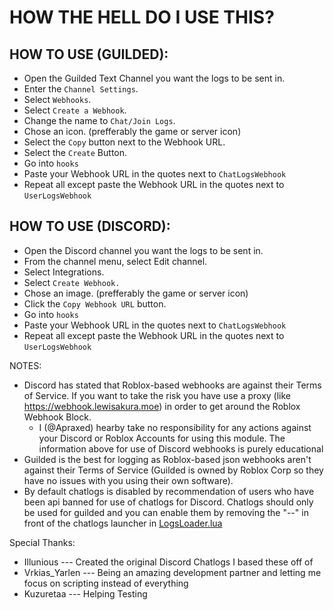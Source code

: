 # HOW THE HELL DO I USE THIS?

## HOW TO USE (GUILDED): 
- Open the Guilded Text Channel you want the logs to be sent in.
- Enter the `Channel Settings`.
- Select `Webhooks`.
- Select `Create a Webhook`.
- Change the name to `Chat/Join Logs`.
- Chose an icon. (prefferably the game or server icon) 
- Select the `Copy` button next to the Webhook URL.
- Select the `Create` Button.
- Go into `hooks`
- Paste your Webhook URL in the quotes next to `ChatLogsWebhook`
- Repeat all except paste the Webhook URL in the quotes next to `UserLogsWebhook`

## HOW TO USE (DISCORD):  
- Open the Discord channel you want the logs to be sent in.
- From the channel menu, select Edit channel.
- Select Integrations.
- Select `Create Webhook.`
- Chose an image. (prefferably the game or server icon)
- Click the `Copy Webhook URL` button.
- Go into `hooks`
- Paste your Webhook URL in the quotes next to `ChatLogsWebhook`
- Repeat all except paste the Webhook URL in the quotes next to `UserLogsWebhook`


NOTES:
- Discord has stated that Roblox-based webhooks are against their Terms of Service. If you want to take the risk you have use a proxy (like https://webhook.lewisakura.moe) in order to get around the Roblox Webhook Block.
	- I (@Apraxed) hearby take no responsibility for any actions against your Discord or Roblox Accounts for using this module. The information above for use of Discord webhooks is purely educational
- Guilded is the best for logging as Roblox-based json webhooks aren't against their Terms of Service (Guilded is owned by Roblox Corp so they have no issues with you using their own software).
- By default chatlogs is disabled by recommendation of users who have been api banned for use of chatlogs for Discord. Chatlogs should only be used for guilded and you can enable them by removing the "--" in front of the chatlogs launcher in [LogsLoader.lua](/Off-Site%20Logs/LogsLoader.lua)
	
Special Thanks:
- Illunious --- Created the original Discord Chatlogs I based these off of 
- Vrkias_Yarlen --- Being an amazing development partner and letting me focus on scripting instead of everything
- Kuzuretaa --- Helping Testing
